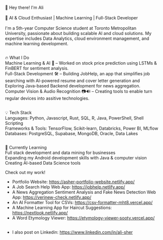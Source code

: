 👋 Hey there! I'm Ali\
\
🚀 AI & Cloud Enthusiast | Machine Learning | Full-Stack Developer\
\
I'm a 5th-year Computer Science student at Toronto Metropolitan University, passionate about building scalable AI and cloud solutions. My expertise includes Data Analytics, cloud environment management, and machine learning development.
##
🔥 What I Do\
Machine Learning & AI 🤖 – Worked on stock price prediction using LSTMs & FinBERT for sentiment analysis.\
Full-Stack Development 🛠️ – Building JobHelp, an app that simplifies job searching with AI-powered resume and cover letter generation and Exploring Java-based Backend development for news aggregation.\
Computer Vision & Audio Recognition 📷🔊 – Creating tools to enable turn regular devices into assitive technologies.
##
💡 Tech Stack\
Languages: Python, Javascript, Rust, SQL, R, Java, PowerShell, Shell Scripting\
Frameworks & Tools: TensorFlow, Scikit-learn, Databricks, Power BI, MLflow\
Databases: PostgreSQL, Supabase, MongoDB, Oracle, Data Lakes
##
🌱 Currently Learning\
Full stack development and data mining for businesses\
Expanding my Android development skills with Java & computer vision\
Creating AI-based Data Science tools

Check out my work!
- Portfolio Website: https://asher-portfolio-website.netlify.app/
- A Job Search Help Web App: https://jobhelp.netlify.app/
- A News Aggregation Sentiment Analysis and Fake News Detection Web App: https://verinew-check.netlify.app/
- An AI Formatter Tool for CSVs: https://csv-formatter-mht8.vercel.app/
- A Machine Learning App for Haircut Suggestions: https://nextlook.netlify.app/
- A Word Etymology Viewer: https://etymology-viewer-sooty.vercel.app/
##
- I also post on Linkedin: https://www.linkedin.com/in/ali-sher
